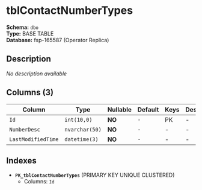 # tblContactNumberTypes

**Schema:** `dbo`  
**Type:** BASE TABLE  
**Database:** fsp-165587 (Operator Replica)

## Description

*No description available*

## Columns (3)

| Column | Type | Nullable | Default | Keys | Description |
|--------|------|----------|---------|------|-------------|
| `Id` | `int(10,0)` | **NO** | `-` | PK | - |
| `NumberDesc` | `nvarchar(50)` | **NO** | `-` | - | - |
| `LastModifiedTime` | `datetime(3)` | **NO** | `-` | - | - |

## Indexes

- **`PK_tblContactNumberTypes`** (PRIMARY KEY UNIQUE CLUSTERED)
  - Columns: `Id`
